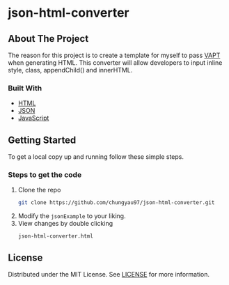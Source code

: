 # json-html-converter

## About The Project
The reason for this project is to create a template for myself to pass [VAPT](https://www.veracode.com/security/vulnerability-assessment-and-penetration-testing) when generating HTML. This converter will allow developers to input inline style, class, appendChild() and innerHTML.

### Built With

* [HTML](https://developer.mozilla.org/en-US/docs/Web/HTML)
* [JSON](https://developer.mozilla.org/en-US/docs/Web/JavaScript/Reference/Global_Objects/JSON)
* [JavaScript](https://developer.mozilla.org/en-US/docs/Web/JavaScript)

<!-- GETTING STARTED -->
## Getting Started

To get a local copy up and running follow these simple steps.

### Steps to get the code
1. Clone the repo
   ```sh
   git clone https://github.com/chungyau97/json-html-converter.git
   ```
2. Modify the ```jsonExample``` to your liking.
3. View changes by double clicking 
   ```
   json-html-converter.html
   ```
   
<!-- LICENSE -->
## License

Distributed under the MIT License. See [LICENSE](https://github.com/chungyau97/json-html-converter/blob/main/LICENSE) for more information.
